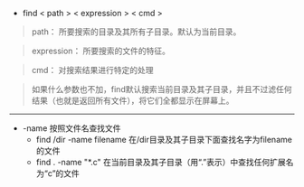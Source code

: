 + find < path > < expression > < cmd >
> path： 所要搜索的目录及其所有子目录。默认为当前目录。

> expression： 所要搜索的文件的特征。

> cmd： 对搜索结果进行特定的处理

> 如果什么参数也不加，find默认搜索当前目录及其子目录，并且不过滤任何结果（也就是返回所有文件），将它们全都显示在屏幕上。
-----------------------
+ -name 按照文件名查找文件
   + find /dir -name filename  在/dir目录及其子目录下面查找名字为filename的文件
   + find . -name "*.c" 在当前目录及其子目录（用“.”表示）中查找任何扩展名为“c”的文件
